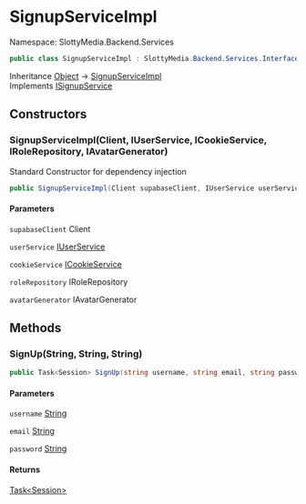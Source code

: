 # SignupServiceImpl

Namespace: SlottyMedia.Backend.Services

```csharp
public class SignupServiceImpl : SlottyMedia.Backend.Services.Interfaces.ISignupService
```

Inheritance [Object](https://docs.microsoft.com/en-us/dotnet/api/system.object) → [SignupServiceImpl](./slottymedia.backend.services.signupserviceimpl.md)<br>
Implements [ISignupService](./slottymedia.backend.services.interfaces.isignupservice.md)

## Constructors

### **SignupServiceImpl(Client, IUserService, ICookieService, IRoleRepository, IAvatarGenerator)**

Standard Constructor for dependency injection

```csharp
public SignupServiceImpl(Client supabaseClient, IUserService userService, ICookieService cookieService, IRoleRepository roleRepository, IAvatarGenerator avatarGenerator)
```

#### Parameters

`supabaseClient` Client<br>

`userService` [IUserService](./slottymedia.backend.services.interfaces.iuserservice.md)<br>

`cookieService` [ICookieService](./slottymedia.backend.services.interfaces.icookieservice.md)<br>

`roleRepository` IRoleRepository<br>

`avatarGenerator` IAvatarGenerator<br>

## Methods

### **SignUp(String, String, String)**

```csharp
public Task<Session> SignUp(string username, string email, string password)
```

#### Parameters

`username` [String](https://docs.microsoft.com/en-us/dotnet/api/system.string)<br>

`email` [String](https://docs.microsoft.com/en-us/dotnet/api/system.string)<br>

`password` [String](https://docs.microsoft.com/en-us/dotnet/api/system.string)<br>

#### Returns

[Task&lt;Session&gt;](https://docs.microsoft.com/en-us/dotnet/api/system.threading.tasks.task-1)<br>
